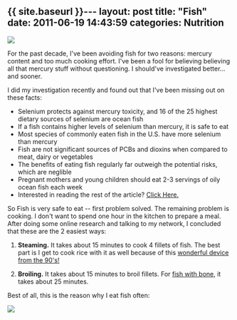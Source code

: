 {{ site.baseurl }}---
layout: post
title:  "Fish"
date:   2011-06-19 14:43:59
categories: Nutrition
---

<img src="{{ site.baseurl }}/assets/grilled_fish.jpg" width=""/>

For the past decade, I've been avoiding fish for two reasons: mercury content and  too much cooking effort.  I've been a fool for believing believing all that mercury stuff without questioning.  I should've investigated better... and sooner.  

I did my investigation recently and found out that I've been missing out on these facts:


* Selenium protects against mercury toxicity, and 16 of the 25 highest dietary sources of selenium are ocean fish
* If a fish contains higher levels of selenium than mercury, it is safe to eat
* Most species of commonly eaten fish in the U.S. have more selenium than mercury
* Fish are not significant sources of PCBs and dioxins when compared to meat, dairy or vegetables
* The benefits of eating fish regularly far outweigh the potential risks, which are neglible
* Pregnant mothers and young children should eat 2-3 servings of oily ocean fish each week 
* Interested in reading the rest of the article? <a href="http://chriskresser.com/is-eating-fish-safe-a-lot-safer-than-not-eating-fish" target="_blank">Click Here.</a>


So Fish is very safe to eat -- first problem solved.  The remaining problem is cooking.  I don't want to spend one hour in the kitchen to prepare a meal.  After doing some online research and talking to my network, I concluded that these are the 2 easiest ways:

1. **Steaming.**  It takes about 15 minutes to cook 4 fillets of fish.  The best part is I get to cook rice with it as well because of this <a href="http://www.amazon.com/Aroma-Arc-743-1Ngr-Uncooked-Cooked-Steamer/dp/B0057XGM5W/ref=sr_1_4?ie=UTF8&qid=1392019065&sr=8-4&keywords=rice+cooker" target="_blank">wonderful device from the 90's!</a>

2. **Broiling.** It takes about 15 minutes to broil fillets.  For <a href="http://www.youtube.com/watch?v=cr0xIoM85E0" target="_blank">fish with bone</a>, it takes about 25 minutes.  



Best of all, this is the reason why I eat fish often:

<img src="{{ site.baseurl }}/assets/nutrition_fish.jpg" width=""/>

